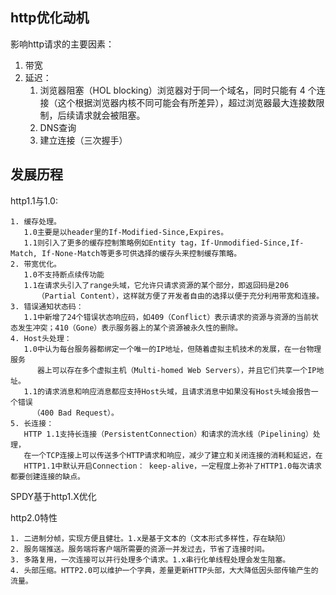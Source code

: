 ## http优化动机  
影响http请求的主要因素：  
1. 带宽  
2. 延迟：  
   1. 浏览器阻塞（HOL blocking）浏览器对于同一个域名，同时只能有 4 个连接（这个根据浏览器内核不同可能会有所差异），超过浏览器最大连接数限制，后续请求就会被阻塞。
   2. DNS查询  
   3. 建立连接（三次握手）  
## 发展历程  
http1.1与1.0:  
~~~  
1. 缓存处理。
   1.0主要是以header里的If-Modified-Since,Expires。
   1.1则引入了更多的缓存控制策略例如Entity tag，If-Unmodified-Since,If-Match, If-None-Match等更多可供选择的缓存头来控制缓存策略。
2. 带宽优化。
   1.0不支持断点续传功能
   1.1在请求头引入了range头域，它允许只请求资源的某个部分，即返回码是206
      （Partial Content），这样就方便了开发者自由的选择以便于充分利用带宽和连接。
3. 错误通知状态码：
   1.1中新增了24个错误状态响应码，如409（Conflict）表示请求的资源与资源的当前状态发生冲突；410（Gone）表示服务器上的某个资源被永久性的删除。
4. Host头处理：
   1.0中认为每台服务器都绑定一个唯一的IP地址，但随着虚拟主机技术的发展，在一台物理服务
      器上可以存在多个虚拟主机（Multi-homed Web Servers），并且它们共享一个IP地址。
   1.1的请求消息和响应消息都应支持Host头域，且请求消息中如果没有Host头域会报告一个错误
     （400 Bad Request）。
5. 长连接：
   HTTP 1.1支持长连接（PersistentConnection）和请求的流水线（Pipelining）处理，
   在一个TCP连接上可以传送多个HTTP请求和响应，减少了建立和关闭连接的消耗和延迟，在
   HTTP1.1中默认开启Connection： keep-alive，一定程度上弥补了HTTP1.0每次请求都要创建连接的缺点。
~~~
SPDY基于http1.X优化  
  
http2.0特性  
~~~  
1. 二进制分帧，实现方便且健壮。1.x是基于文本的（文本形式多样性，存在缺陷）
2. 服务端推送。服务端将客户端所需要的资源一并发过去，节省了连接时间。  
3. 多路复用，一次连接可以并行处理多个请求。1.x串行化单线程处理会发生阻塞。   
4. 头部压缩。HTTP2.0可以维护一个字典，差量更新HTTP头部，大大降低因头部传输产生的流量。
~~~